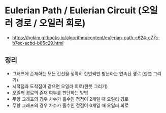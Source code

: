 # Eulerian Path / Eulerian Circuit (오일러 경로 / 오일러 회로)

- https://hgkim.gitbooks.io/algorithm/content/eulerian-path-c624-c77c-b7ec-acbd-b85c29.html

## 정리
- 그래프에 존재하는 모든 간선을 정확히 한번씩만 방문하는 연속된 경로 (한붓 그리기)
- 시작점과 도착점이 같으면 오일러 회로(한붓 그리기)
- 오일러 경로의 존재 여부를 판단하는 방법
- 무향 그래프의 경우 차수가 홀수인 정점이 2개일 때 오일러 경로
- 무향 그래프의 경우 차수가 홀수인 정점이 0개일 때 오일러 회로